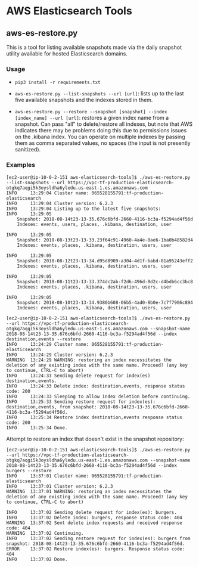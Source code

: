 # AWS Elasticsearch Tools

## aws-es-restore.py

This is a tool for listing available snapshots made via the daily snapshot utility available
for hosted Elasticsearch domains.

### Usage

* `pip3 install -r requirements.txt`

* `aws-es-restore.py --list-snapshots --url [url]`: lists up to the last five available snapshots
and the indexes stored in them.

* `aws-es-restore.py --restore --snapshot [snapshot] --index [index_name] --url [url]`: restores a given index name from a snapshot. Can pass "all" to delete/restore all indexes, but note that AWS indicates there may be problems doing this due to permissions issues on the .kibana index. You can operate on multiple indexes by passing them as comma separated values, no spaces (the input is not presently sanitized).

### Examples

```
[ec2-user@ip-10-0-2-151 aws-elasticsearch-tools]$ ./aws-es-restore.py --list-snapshots --url https://vpc-tf-production-elasticsearch-otgkq7aqgi5k3oysldha6yledu.us-east-1.es.amazonaws.com
INFO     13:29:04 Cluster name: 065528155791:tf-production-elasticsearch
INFO     13:29:04 Cluster version: 6.2.3
INFO     13:29:04 Listing up to the latest five snapshots:
INFO     13:29:05
	Snapshot: 2018-08-14t23-13-35.676c6bfd-2660-4116-bc3a-f5294ad4f56d
	Indexes: events, users, places, .kibana, destination, user

INFO     13:29:05
	Snapshot: 2018-08-13t23-13-33.23f64c91-4960-4a4e-8ae6-1ba0b48582d4
	Indexes: events, places, .kibana, destination, users, user

INFO     13:29:05
	Snapshot: 2018-08-12t23-13-34.d95d8909-a304-4d1f-babd-81a95243eff2
	Indexes: events, places, .kibana, destination, users, user

INFO     13:29:05
	Snapshot: 2018-08-11t23-13-33.374dc2ab-f2d6-496d-8d2c-d4bdb6cc3bc8
	Indexes: events, places, .kibana, destination, users, user

INFO     13:29:05
	Snapshot: 2018-08-10t23-13-34.9380b608-06b5-4ad0-8b0e-7c7f7906c894
	Indexes: events, places, .kibana, destination, users, user
```

```
[ec2-user@ip-10-0-2-151 aws-elasticsearch-tools]$ ./aws-es-restore.py --url https://vpc-tf-production-elasticsearch-otgkq7aqgi5k3oysldha6yledu.us-east-1.es.amazonaws.com --snapshot-name 2018-08-14t23-13-35.676c6bfd-2660-4116-bc3a-f5294ad4f56d --index destination,events --restore
INFO     13:24:29 Cluster name: 065528155791:tf-production-elasticsearch
INFO     13:24:29 Cluster version: 6.2.3
WARNING  13:24:29 WARNING: restoring an index necessitates the deletion of any existing index with the same name. Proceed? (any key to continue, CTRL-C to abort)
INFO     13:24:33 Sending delete request for index(es) destination,events.
INFO     13:24:33 Delete index: destination,events, response status code: 200
INFO     13:24:33 Sleeping to allow index deletion before continuing.
INFO     13:25:33 Sending restore request for index(es): destination,events, from snapshot: 2018-08-14t23-13-35.676c6bfd-2660-4116-bc3a-f5294ad4f56d.
INFO     13:25:34 Restore index destination,events response status code: 200
INFO     13:25:34 Done.
```

Attempt to restore an index that doesn't exist in the snapshot repository:

```
[ec2-user@ip-10-0-2-151 aws-elasticsearch-tools]$ ./aws-es-restore.py --url https://vpc-tf-production-elasticsearch-otgkq7aqgi5k3oysldha6yledu.us-east-1.es.amazonaws.com --snapshot-name 2018-08-14t23-13-35.676c6bfd-2660-4116-bc3a-f5294ad4f56d --index burgers --restore
INFO     13:37:01 Cluster name: 065528155791:tf-production-elasticsearch
INFO     13:37:01 Cluster version: 6.2.3
WARNING  13:37:01 WARNING: restoring an index necessitates the deletion of any existing index with the same name. Proceed? (any key to continue, CTRL-C to abort)

INFO     13:37:02 Sending delete request for index(es): burgers.
INFO     13:37:02 Delete index: burgers, response status code: 404
WARNING  13:37:02 Sent delete index requests and received response code: 404
WARNING  13:37:02 Continuing.
INFO     13:37:02 Sending restore request for index(es): burgers from snapshot: 2018-08-14t23-13-35.676c6bfd-2660-4116-bc3a-f5294ad4f56d.
ERROR    13:37:02 Restore index(es): burgers. Response status code: 404
INFO     13:37:02 Done.
```
